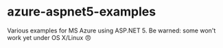 # azure-aspnet5-examples
Various examples for MS Azure using ASP.NET 5. Be warned: some won't work yet under OS X/Linux :angry:

